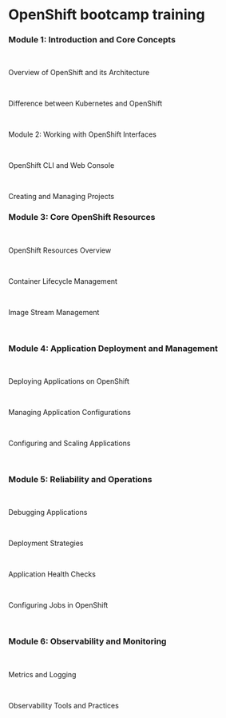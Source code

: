# OpenShift bootcamp training 

### Module 1: Introduction and Core Concepts

<br>

Overview of OpenShift and its Architecture

<br>

Difference between Kubernetes and OpenShift

<br>

Module 2: Working with OpenShift Interfaces

<br>

OpenShift CLI and Web Console

<br>

Creating and Managing Projects
<br>

### Module 3: Core OpenShift Resources

<br>

OpenShift Resources Overview

<br>

Container Lifecycle Management

<br>

Image Stream Management

<br>

### Module 4: Application Deployment and Management

<br> 

Deploying Applications on OpenShift

<br>

Managing Application Configurations

<br>

Configuring and Scaling Applications

<br> 

### Module 5: Reliability and Operations

<br>

Debugging Applications

<br>

Deployment Strategies

<br>

Application Health Checks

<br>

Configuring Jobs in OpenShift

<br>

### Module 6: Observability and Monitoring

<br>

Metrics and Logging

<br>

Observability Tools and Practices

<br>
